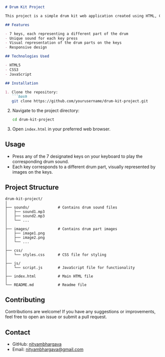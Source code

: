 
```markdown
# Drum Kit Project

This project is a simple drum kit web application created using HTML, CSS, and JavaScript. It consists of 7 alphabet keys, each corresponding to a drum part. When a key is pressed on the keyboard, the drum plays a unique sound associated with that key.

## Features

- 7 keys, each representing a different part of the drum
- Unique sound for each key press
- Visual representation of the drum parts on the keys
- Responsive design

## Technologies Used

- HTML5
- CSS3
- JavaScript

## Installation

1. Clone the repository:
   ```bash
   git clone https://github.com/yourusername/drum-kit-project.git
   ```
2. Navigate to the project directory:
   ```bash
   cd drum-kit-project
   ```
3. Open `index.html` in your preferred web browser.

## Usage

- Press any of the 7 designated keys on your keyboard to play the corresponding drum sound.
- Each key corresponds to a different drum part, visually represented by images on the keys.

## Project Structure

```
drum-kit-project/
│
├── sounds/             # Contains drum sound files
│   ├── sound1.mp3
│   ├── sound2.mp3
│   └── ...
│
├── images/             # Contains drum part images
│   ├── image1.png
│   ├── image2.png
│   └── ...
│
├── css/
│   └── styles.css      # CSS file for styling
│
├── js/
│   └── script.js       # JavaScript file for functionality
│
├── index.html          # Main HTML file
│
└── README.md           # Readme file
```

## Contributing

Contributions are welcome! If you have any suggestions or improvements, feel free to open an issue or submit a pull request.

## Contact

- GitHub: [nityambhargava](https://github.com/nityambhargava)
- Email: nityambhargava@gmail.com

```
